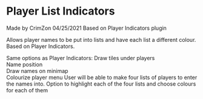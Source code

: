 # Player List Indicators
Made by CrimZon 04/25/2021
Based on Player Indicators plugin


Allows player names to be put into lists and have each list a different colour. Based on Player Indicators.

Same options as Player Indicators:
  Draw tiles under players  
  Name position  
  Draw names on minimap  
  Colourize player menu
User will be able to make four lists of players to enter the names into.
Option to highlight each of the four lists and choose colours for each of them
